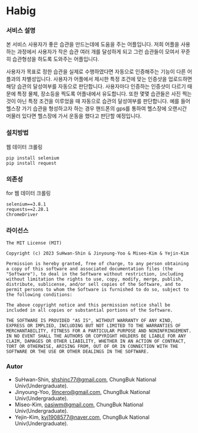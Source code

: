 # Habig

### 서비스 설명

본 서비스 사용자가 좋은 습관을 만드는데에 도움을 주는 어플입니다. 저희 어플을 사용하는 과정에서 사용자가 작은 습관 여러 개를 달성하게 되고 그런 습관들이 모여서 꾸준히 습관형성을 하도록 도와주는 어플입니다.

사용자가 목표로 정한 습관을 실제로 수행하였다면 자동으로 인증해주는 기능이 다른 어플과의 차별성입니다. 사용자가 어플에서 제시한 특정 조건에 맞는 인증샷을 업로드하면 해당 습관의 달성여부를 자동으로 판단합니다. 사용자마다 인증하는 인증샷이 다르기 때문에 특정 물체, 장소등을 찍도록 어플내에서 유도합니다. 
또한 몇몇 습관들은 사진 찍는 것이 아닌 특정 조건을 이루었을 때 자동으로 습관의 달성여부를 판단합니다. 예를 들어 헬스장 가기 습관을 형성하고자 하는 경우 핸드폰의 gps를 통하여 헬스장에 오랜시간 머물러 있다면 헬스장에 가서 운동을 했다고 판단할 예정입니다.

### 설치방법

웹 데이터 크롤링
 ```
 pip install selenium
 pip install request
 ```
 
 ### 의존성
 
 for 웹 데이터 크롤링
 ```
 selenium==3.8.1
 requests==2.28.1
 ChromeDriver
 ```
 
 ### 라이선스
 ```
The MIT License (MIT)

Copyright (c) 2023 SuHwan-Shin & Jinyoung-Yoo & Miseo-Kim & Yejin-Kim

Permission is hereby granted, free of charge, to any person obtaining a copy of this software and associated documentation files (the "Software"), to deal in the Software without restriction, including without limitation the rights to use, copy, modify, merge, publish, distribute, sublicense, and/or sell copies of the Software, and to permit persons to whom the Software is furnished to do so, subject to the following conditions:

The above copyright notice and this permission notice shall be included in all copies or substantial portions of the Software.

THE SOFTWARE IS PROVIDED "AS IS", WITHOUT WARRANTY OF ANY KIND, EXPRESS OR IMPLIED, INCLUDING BUT NOT LIMITED TO THE WARRANTIES OF MERCHANTABILITY, FITNESS FOR A PARTICULAR PURPOSE AND NONINFRINGEMENT. IN NO EVENT SHALL THE AUTHORS OR COPYRIGHT HOLDERS BE LIABLE FOR ANY CLAIM, DAMAGES OR OTHER LIABILITY, WHETHER IN AN ACTION OF CONTRACT, TORT OR OTHERWISE, ARISING FROM, OUT OF OR IN CONNECTION WITH THE SOFTWARE OR THE USE OR OTHER DEALINGS IN THE SOFTWARE.

 ```
### Autor
 - SuHwan-Shin, shshinc77@gmail.com, ChungBuk National Univ(Undergraduate).
 - Jinyoung-Yoo, 9incero@gmail.com, ChungBuk National Univ(Undergraduate).
 - Miseo-Kim, oasiwm@gmail.com, ChungBuk National Univ(Undergraduate).
 - Yejin-Kim, kyj1908577@naver.com, ChungBuk National Univ(Undergraduate).
